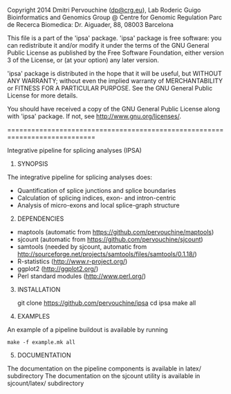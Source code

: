 Copyright 2014 Dmitri Pervouchine (dp@crg.eu), Lab Roderic Guigo
Bioinformatics and Genomics Group @ Centre for Genomic Regulation
Parc de Recerca Biomedica: Dr. Aiguader, 88, 08003 Barcelona

This file is a part of the 'ipsa' package.
'ipsa' package is free software: you can redistribute it and/or modify
it under the terms of the GNU General Public License as published by
the Free Software Foundation, either version 3 of the License, or
(at your option) any later version.

'ipsa' package is distributed in the hope that it will be useful,
but WITHOUT ANY WARRANTY; without even the implied warranty of
MERCHANTABILITY or FITNESS FOR A PARTICULAR PURPOSE.  See the
GNU General Public License for more details.

You should have received a copy of the GNU General Public License
along with 'ipsa' package.  If not, see <http://www.gnu.org/licenses/>.

============================================================================

Integrative pipeline for splicing analyses (IPSA)

1. SYNOPSIS

The integrative pipeline for splicing analyses does:

 * Quantification of splice junctions and splice boundaries
 * Calculation of splicing indices, exon- and intron-centric
 * Analysis of micro-exons and local splice-graph structure

2. DEPENDENCIES

 * maptools (automatic from https://github.com/pervouchine/maptools)
 * sjcount (automatic from https://github.com/pervouchine/sjcount)
 * samtools (needed by sjcount, automatic from http://sourceforge.net/projects/samtools/files/samtools/0.1.18/)
 * R-statistics (http://www.r-project.org/)
 * ggplot2 (http://ggplot2.org/)
 * Perl standard modules (http://www.perl.org/)

3. INSTALLATION

	git clone https://github.com/pervouchine/ipsa
	cd ipsa
	make all

4. EXAMPLES

An example of a pipeline buildout is available by running

	make -f example.mk all

5. DOCUMENTATION 

The documentation on the pipeline components is available in latex/ subdirectory
The documentation on the sjcount utility is available in sjcount/latex/ subdirectory

